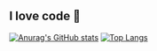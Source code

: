 ## I love code 👋

[![Anurag's GitHub stats](https://github-readme-stats.vercel.app/api?username=hoangvinh261999)](https://github.com/hoangvinh261999/github-readme-stats)
[![Top Langs](https://github-readme-stats.vercel.app/api/top-langs/?username=hoangvinh261999&layout=donut-vertical)](https://github.com/hoangvinh261999/github-readme-stats)
